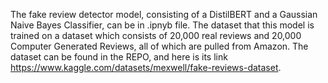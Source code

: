 The fake review detector model, consisting of a DistilBERT and a Gaussian Naive Bayes Classifier, can be in .ipnyb file. The dataset that this model is trained on a dataset
which consists of 20,000 real reviews and 20,000 Computer Generated Reviews, all of which are pulled from Amazon. The dataset can be found in the REPO, and here is its link 
https://www.kaggle.com/datasets/mexwell/fake-reviews-dataset. 
